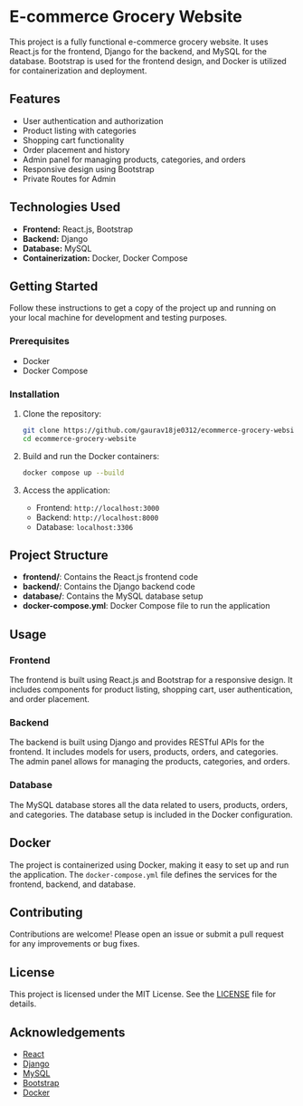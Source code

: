 # E-commerce Grocery Website

This project is a fully functional e-commerce grocery website. It uses React.js for the frontend, Django for the backend, and MySQL for the database. Bootstrap is used for the frontend design, and Docker is utilized for containerization and deployment.

## Features

- User authentication and authorization
- Product listing with categories
- Shopping cart functionality
- Order placement and history
- Admin panel for managing products, categories, and orders
- Responsive design using Bootstrap
- Private Routes for Admin

## Technologies Used

- **Frontend:** React.js, Bootstrap
- **Backend:** Django
- **Database:** MySQL
- **Containerization:** Docker, Docker Compose

## Getting Started

Follow these instructions to get a copy of the project up and running on your local machine for development and testing purposes.

### Prerequisites

- Docker
- Docker Compose

### Installation

1. Clone the repository:

    ```bash
    git clone https://github.com/gaurav18je0312/ecommerce-grocery-website.git
    cd ecommerce-grocery-website
    ```

2. Build and run the Docker containers:

    ```bash
    docker compose up --build
    ```

3. Access the application:

    - Frontend: `http://localhost:3000`
    - Backend: `http://localhost:8000`
    - Database: `localhost:3306`

## Project Structure

- **frontend/**: Contains the React.js frontend code
- **backend/**: Contains the Django backend code
- **database/**: Contains the MySQL database setup
- **docker-compose.yml**: Docker Compose file to run the application

## Usage

### Frontend

The frontend is built using React.js and Bootstrap for a responsive design. It includes components for product listing, shopping cart, user authentication, and order placement.

### Backend

The backend is built using Django and provides RESTful APIs for the frontend. It includes models for users, products, orders, and categories. The admin panel allows for managing the products, categories, and orders.

### Database

The MySQL database stores all the data related to users, products, orders, and categories. The database setup is included in the Docker configuration.

## Docker

The project is containerized using Docker, making it easy to set up and run the application. The `docker-compose.yml` file defines the services for the frontend, backend, and database.

## Contributing

Contributions are welcome! Please open an issue or submit a pull request for any improvements or bug fixes.

## License

This project is licensed under the MIT License. See the [LICENSE](LICENSE) file for details.

## Acknowledgements

- [React](https://reactjs.org/)
- [Django](https://www.djangoproject.com/)
- [MySQL](https://www.mysql.com/)
- [Bootstrap](https://getbootstrap.com/)
- [Docker](https://www.docker.com/)

